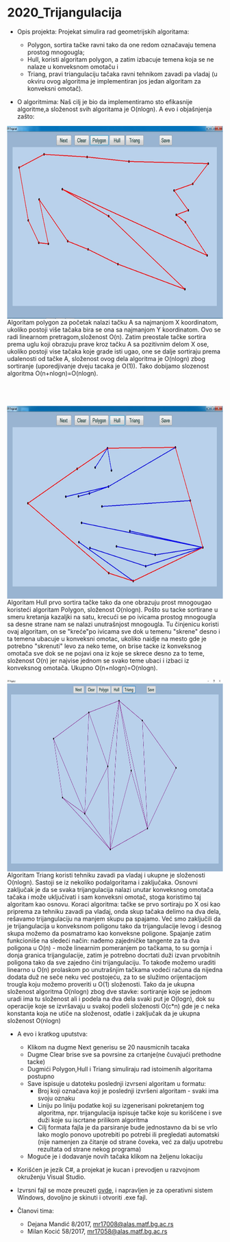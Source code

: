 # 2020_Trijangulacija
- Opis projekta: Projekat simulira rad geometrijskih algoritama:
  - Polygon, sortira tačke ravni tako da one redom označavaju temena prostog mnogougla;
  - Hull, koristi algoritam polygon, a zatim izbacuje temena koja se ne nalaze u konveksnom omotaču i
  - Triang, pravi triangulaciju tačaka ravni tehnikom zavadi pa vladaj (u okviru ovog algoritma je implementiran jos jedan algoritam za konveksni omotač).

- O algoritmima: Naš cilj je bio da implementiramo sto efikasnije algoritme,a složenost svih algoritama je O(nlogn). A evo i objašnjenja zašto:

 <img align="right" width="600" height="450" src="Slike/prost_mnogougao.jpeg">
Algoritam polygon za početak nalazi tačku A sa najmanjom X koordinatom, ukoliko postoji više tačaka bira se ona sa najmanjom Y koordinatom. Ovo se radi linearnom pretragom,složenost O(n). Zatim preostale tačke sortira prema uglu koji obrazuju prave kroz tačku A sa pozitivnim delom X ose, ukoliko postoji vise tačaka koje grade isti ugao, one se dalje sortiraju prema udalenosti od tačke A, složenost ovog dela algoritma je O(nlogn) zbog sortiranje (uporedjivanje dveju tacaka je O(1)). Tako dobijamo slozenost algoritma O(n+nlogn)=O(nlogn). 
 <br/><br/> <br/><br/>  <br/>
    
  
 <img align="left" width="570" height="450" src="Slike/konveksni_omotac.jpeg">
 Algoritam Hull prvo sortira tačke tako da one obrazuju prost mnogougao koristeći algoritam Polygon, složenost O(nlogn). Pošto su tacke sortirane u smeru kretanja kazaljki na satu, krecući se po ivicama prostog mnogougla sa desne strane nam se nalazi unutrašnjost mnogougla. Tu činjenicu koristi ovaj algoritam, on se "kreće"po ivicama sve dok u temenu "skrene" desno i ta temena ubacuje u konveksni omotac, ukoliko naidje na mesto gde je potrebno "skrenuti" levo za neko teme, on brise tacke iz konveksnog omotača sve dok se ne pojavi ona iz koje se skrece desno za to teme, složenost O(n) jer najvise jednom se svako teme ubaci i izbaci iz konveksnog omotača. Ukupno O(n+nlogn)=O(nlogn). <br/><br/>
 
 <img align="right" width="570" height="450" src="Slike/trijangulacija.JPG">
  Algoritam Triang koristi tehniku zavadi pa vladaj i ukupne je složenosti O(nlogn). Sastoji se iz nekoliko podalgoritama i zaključaka. Osnovni zaključak je da se svaka trijangulacija nalazi unutar konveksnog omotača tačaka i može uključivati i sam konveksni omotač, stoga koristimo taj algoritam kao osnovu. Koraci algoritma: tačke se prvo sortiraju po X osi kao priprema za tehniku zavadi pa vladaj, onda skup tačaka delimo na dva dela, rešavamo trijangulaciju na manjem skupu pa spajamo. Već smo zaključili da je trijangulacija u konveksnom poligonu tako da trijangulacije levog i desnog skupa možemo da posmatramo kao konveksne poligone. Spajanje zatim funkcioniše na sledeći način: nađemo zajedničke tangente za ta dva poligona u O(n) - može linearnim pomeranjem po tačkama, to su gornja i donja granica trijangulacije, zatim je potrebno docrtati duži izvan prvobitnih poligona tako da sve zajedno čini trijangulaciju. To takođe možemo uraditi linearno u O(n) prolaskom po unutrašnjim tačkama vodeći računa da nijedna dodata duž ne seče neku već postojeću, za to se služimo orijentacijom trougla koju možemo proveriti u O(1) složenosti.
Tako da je ukupna složenost algoritma O(nlogn) zbog dve stavke: sortiranje koje se jednom uradi ima tu složenost ali i podela na dva dela svaki put je O(logn), dok su operacije koje se izvršavaju u svakoj podeli složenosti O(c*n) gde je c neka konstanta koja ne utiče na složenost, odatle i zaključak da je ukupna složenost O(nlogn)
   
   
   




   

  - A evo i kratkog uputstva:
    - Klikom na dugme Next generisu se 20 nausmicnih tacaka
    - Dugme Clear brise sve sa povrsine za crtanje(ne čuvajući prethodne tacke)
    - Dugmići Polygon,Hull i Triang simuliraju rad istoimenih algoritama postupno
    - Save ispisuje u datoteku poslednji izvrseni algoritam u formatu:
      - Broj koji označava koji je poslednji izvršeni algoritam - svaki ima svoju oznaku
      - Liniju po liniju podatke koji su izgenerisani pokretanjem tog algoritma, npr. trijangulacija ispisuje tačke koje su korišćene i sve duži koje su iscrtane prilikom algoritma
      - Cilj formata fajla je da parsiranje bude jednostavno da bi se vrlo lako moglo ponovo upotrebiti po potrebi ili pregledati automatski (nije namenjen za čitanje od strane čoveka, već za dalju upotrebu rezultata od strane nekog programa)
    - Moguće je i dodavanje novih tačaka klikom na željenu lokaciju



- Korišćen je jezik C#, a projekat je kucan i prevodjen u razvojnom okruženju Visual Studio.

- Izvrsni fajl se moze preuzeti [ovde](https://github.com/matf-pp/2020_Trijangulacija/releases/download/v1/TrijangulacijaTacaka.exe), i napravljen je za operativni sistem Windows, dovoljno je skinuti i otvoriti .exe fajl. 

- Članovi tima:
  - Dejana Mandić 8/2017, mr17008@alas.matf.bg.ac.rs
  - Milan Kocić   58/2017,  mr17058@alas.matf.bg.ac.rs




